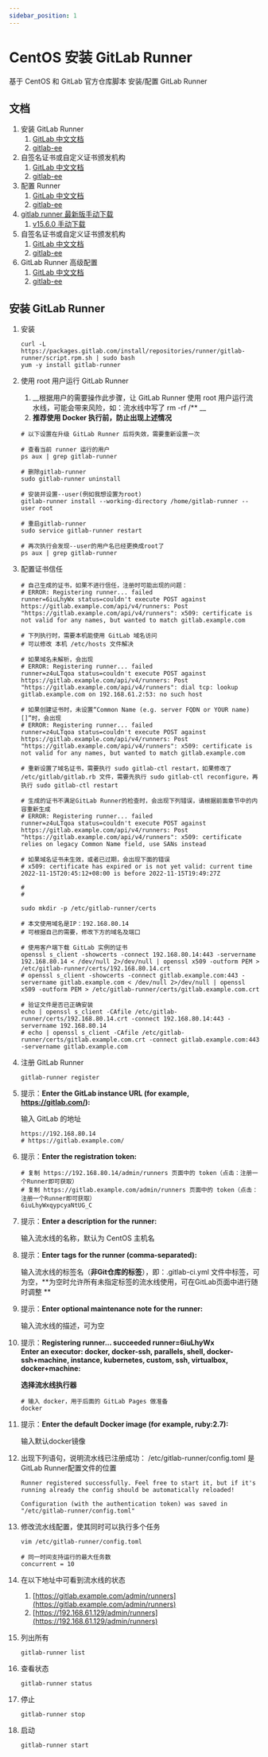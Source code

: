 ```yaml
---
sidebar_position: 1
---
```


# CentOS 安装 GitLab Runner

基于 CentOS 和 GitLab 官方仓库脚本 安装/配置 GitLab Runner

## 文档

1. 安装 GitLab Runner
    1. [GitLab 中文文档](https://docs.gitlab.cn/runner/install/linux-repository.html)
    2. [gitlab-ee](https://docs.gitlab.com/runner/install/linux-repository.html)
2. 自签名证书或自定义证书颁发机构
    1. [GitLab 中文文档](https://docs.gitlab.cn/runner/configuration/tls-self-signed.html)
    2. [gitlab-ee](https://docs.gitlab.com/runner/configuration/tls-self-signed.html)
3. 配置 Runner
    1. [GitLab 中文文档](https://docs.gitlab.cn/jh/ci/runners/configure_runners.html)
    2. [gitlab-ee](https://docs.gitlab.com/ee/ci/runners/configure_runners.html)
4. [gitlab runner 最新版手动下载](https://gitlab-runner-downloads.s3.amazonaws.com/latest/index.html)
    1. [v15.6.0 手动下载](https://gitlab-runner-downloads.s3.amazonaws.com/v15.6.0/index.html)
5. 自签名证书或自定义证书颁发机构
    1. [GitLab 中文文档](https://docs.gitlab.cn/runner/configuration/tls-self-signed.html)
    2. [gitlab-ee](https://docs.gitlab.com/runner/configuration/tls-self-signed.html)
6. GitLab Runner 高级配置
    1. [GitLab 中文文档](https://docs.gitlab.cn/runner/configuration/advanced-configuration.html)
    2. [gitlab-ee](https://docs.gitlab.com/runner/configuration/advanced-configuration.html)

## 安装 GitLab Runner

1. 安装

   ```shell
   curl -L https://packages.gitlab.com/install/repositories/runner/gitlab-runner/script.rpm.sh | sudo bash
   yum -y install gitlab-runner
   ```

2. 使用 root 用户运行 GitLab Runner

    1. __根据用户的需要操作此步骤，让 GitLab Runner 使用 root 用户运行流水线，可能会带来风险，如：流水线中写了 rm -rf /\*\*
       __
    2. **推荐使用 Docker 执行前，防止出现上述情况**

   ```shell
   # 以下设置在升级 GitLab Runner 后将失效，需要重新设置一次
   
   # 查看当前 runner 运行的用户
   ps aux | grep gitlab-runner
   
   # 删除gitlab-runner
   sudo gitlab-runner uninstall
   
   # 安装并设置--user(例如我想设置为root)
   gitlab-runner install --working-directory /home/gitlab-runner --user root
   
   # 重启gitlab-runner
   sudo service gitlab-runner restart
   
   # 再次执行会发现--user的用户名已经更换成root了 
   ps aux | grep gitlab-runner
   ```

3. 配置证书信任

   ```shell
   # 自己生成的证书，如果不进行信任，注册时可能出现的问题：
   # ERROR: Registering runner... failed                 runner=6iuLhyWx status=couldn't execute POST against https://gitlab.example.com/api/v4/runners: Post "https://gitlab.example.com/api/v4/runners": x509: certificate is not valid for any names, but wanted to match gitlab.example.com
   
   # 下列执行时，需要本机能使用 GitLab 域名访问
   # 可以修改 本机 /etc/hosts 文件解决
   
   # 如果域名未解析，会出现
   # ERROR: Registering runner... failed                 runner=z4uLTqoa status=couldn't execute POST against https://gitlab.example.com/api/v4/runners: Post "https://gitlab.example.com/api/v4/runners": dial tcp: lookup gitlab.example.com on 192.168.61.2:53: no such host
   
   # 如果创建证书时，未设置“Common Name (e.g. server FQDN or YOUR name) []”时，会出现
   # ERROR: Registering runner... failed                 runner=z4uLTqoa status=couldn't execute POST against https://gitlab.example.com/api/v4/runners: Post "https://gitlab.example.com/api/v4/runners": x509: certificate is not valid for any names, but wanted to match gitlab.example.com
   
   # 重新设置了域名证书，需要执行 sudo gitlab-ctl restart，如果修改了 /etc/gitlab/gitlab.rb 文件，需要先执行 sudo gitlab-ctl reconfigure，再执行 sudo gitlab-ctl restart
   
   # 生成的证书不满足GitLab Runner的检查时，会出现下列错误，请根据前面章节中的内容重新生成
   # ERROR: Registering runner... failed                 runner=z4uLTqoa status=couldn't execute POST against https://gitlab.example.com/api/v4/runners: Post "https://gitlab.example.com/api/v4/runners": x509: certificate relies on legacy Common Name field, use SANs instead
   
   # 如果域名证书未生效，或者已过期，会出现下面的错误
   # x509: certificate has expired or is not yet valid: current time 2022-11-15T20:45:12+08:00 is before 2022-11-15T19:49:27Z
   
   #
   #
   
   sudo mkdir -p /etc/gitlab-runner/certs
   
   # 本文使用域名是IP：192.168.80.14
   # 可根据自己的需要，修改下方的域名及端口
   
   # 使用客户端下载 GitLab 实例的证书
   openssl s_client -showcerts -connect 192.168.80.14:443 -servername 192.168.80.14 < /dev/null 2>/dev/null | openssl x509 -outform PEM > /etc/gitlab-runner/certs/192.168.80.14.crt
   # openssl s_client -showcerts -connect gitlab.example.com:443 -servername gitlab.example.com < /dev/null 2>/dev/null | openssl x509 -outform PEM > /etc/gitlab-runner/certs/gitlab.example.com.crt
   
   # 验证文件是否已正确安装
   echo | openssl s_client -CAfile /etc/gitlab-runner/certs/192.168.80.14.crt -connect 192.168.80.14:443 -servername 192.168.80.14
   # echo | openssl s_client -CAfile /etc/gitlab-runner/certs/gitlab.example.com.crt -connect gitlab.example.com:443 -servername gitlab.example.com
   ```

4. 注册 GitLab Runner

   ```shell
   gitlab-runner register
   ```

5. 提示：**Enter the GitLab instance URL (for example, https://gitlab.com/):**

   输入 GitLab 的地址

   ```shell
   https://192.168.80.14
   # https://gitlab.example.com/
   ```

6. 提示：**Enter the registration token:**

   ```shell
   # 复制 https://192.168.80.14/admin/runners 页面中的 token（点击：注册一个Runner即可获取）
   # 复制 https://gitlab.example.com/admin/runners 页面中的 token（点击：注册一个Runner即可获取）
   6iuLhyWxqypcyaNtUG_C
   ```

7. 提示：**Enter a description for the runner:**

   输入流水线的名称，默认为 CentOS 主机名

8. 提示：**Enter tags for the runner (comma-separated):**

   输入流水线的标签名（**非Git仓库的标签**），即：.gitlab-ci.yml 文件中标签，可为空，**为空时允许所有未指定标签的流水线使用，可在GitLab页面中进行随时调整
   **

9. 提示：**Enter optional maintenance note for the runner:**

   输入流水线的描述，可为空

10. 提示：**Registering runner... succeeded runner=6iuLhyWx**<br/>
    **Enter an executor: docker, docker-ssh, parallels, shell, docker-ssh+machine, instance, kubernetes, custom, ssh,
    virtualbox, docker+machine:**

    **选择流水线执行器**

    ```shell
    # 输入 docker，用于后面的 GitLab Pages 做准备
    docker
    ```

11. 提示：**Enter the default Docker image (for example, ruby:2.7):**

    输入默认docker镜像

12. 出现下列语句，说明流水线已注册成功：
    /etc/gitlab-runner/config.toml 是GitLab Runner配置文件的位置

    ```shell
    Runner registered successfully. Feel free to start it, but if it's running already the config should be automatically reloaded!
     
    Configuration (with the authentication token) was saved in "/etc/gitlab-runner/config.toml" 
    ```

13. 修改流水线配置，使其同时可以执行多个任务

    ```shell
    vim /etc/gitlab-runner/config.toml
    ```

    ```shell
    # 同一时间支持运行的最大任务数
    concurrent = 10
    ```

14. 在以下地址中可看到流水线的状态
    1. [https://gitlab.example.com/admin/runners](https://gitlab.example.com/admin/runners)
    2. [https://192.168.61.129/admin/runners](https://192.168.61.129/admin/runners)

15. 列出所有

    ```shell
    gitlab-runner list
    ```

16. 查看状态

    ```shell
    gitlab-runner status
    ```

17. 停止

    ```shell
    gitlab-runner stop
    ```

18. 启动

    ```shell
    gitlab-runner start
    ```
